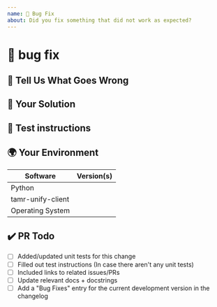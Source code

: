 ```yaml
---
name: 🐛 Bug Fix
about: Did you fix something that did not work as expected?
---
```


<!---
Thanks for filing a pull request 😄 ! Before you submit, please read the following:

Search open/closed similar issues and pull requests before submitting since someone might have pushed the same thing before!
-->

# 🐛 bug fix

<!--- Provide the details of the pull request here and include existing issues this resolves -->

## 🤔 Tell Us What Goes Wrong

<!--- Tell us what should happen -->

## 💁 Your Solution

<!--- Describe how you fixed the bug -->

## 🚨 Test instructions

<!-- In case it is impossible (or too hard) to reliably test this feature/fix with unit tests, please provide test instructions! -->

## 🌍 Your Environment

<!--- Include as many relevant details about the environment you experienced the bug in -->

| Software          | Version(s) |
| ----------------- | ---------- |
| Python            |
| tamr-unify-client |
| Operating System  |

## ✔️ PR Todo

- [ ] Added/updated unit tests for this change
- [ ] Filled out test instructions (In case there aren't any unit tests)
- [ ] Included links to related issues/PRs
- [ ] Update relevant docs + docstrings
- [ ] Add a "Bug Fixes" entry for the current development version in the changelog
